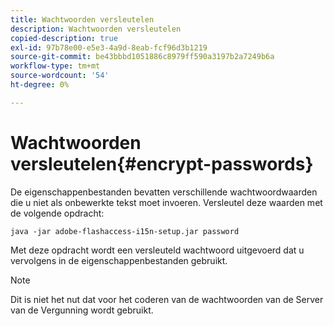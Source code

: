 ```yaml
---
title: Wachtwoorden versleutelen
description: Wachtwoorden versleutelen
copied-description: true
exl-id: 97b78e00-e5e3-4a9d-8eab-fcf96d3b1219
source-git-commit: be43bbbd1051886c8979ff590a3197b2a7249b6a
workflow-type: tm+mt
source-wordcount: '54'
ht-degree: 0%

---
```


# Wachtwoorden versleutelen{#encrypt-passwords}

De eigenschappenbestanden bevatten verschillende wachtwoordwaarden die u niet als onbewerkte tekst moet invoeren. Versleutel deze waarden met de volgende opdracht:

`java -jar adobe-flashaccess-i15n-setup.jar password`

Met deze opdracht wordt een versleuteld wachtwoord uitgevoerd dat u vervolgens in de eigenschappenbestanden gebruikt.

>[!NOTE]
>Dit is niet het nut dat voor het coderen van de wachtwoorden van de Server van de Vergunning wordt gebruikt.
